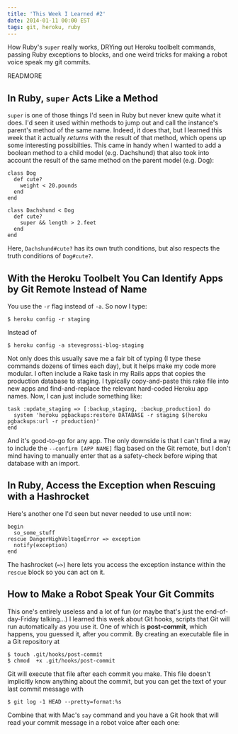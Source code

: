 ```yaml
---
title: 'This Week I Learned #2'
date: 2014-01-11 00:00 EST
tags: git, heroku, ruby
---
```


How Ruby's `super` really works, DRYing out Heroku toolbelt commands, passing Ruby exceptions to blocks, and one weird tricks for making a robot voice speak my git commits.

READMORE

## In Ruby, `super` Acts Like a Method

`super` is one of those things I'd seen in Ruby but never knew quite what it does. I'd seen it used within methods to jump out and call the instance's parent's method of the same name. Indeed, it does that, but I learned this week that it actually *returns* with the result of that method, which opens up some interesting possibilties. This came in handy when I wanted to add a boolean method to a child model (e.g. Dachshund) that also took into account the result of the same method on the parent model (e.g. Dog):

    class Dog
      def cute?
        weight < 20.pounds
      end
    end

    class Dachshund < Dog
      def cute?
        super && length > 2.feet
      end
    end

Here, `Dachshund#cute?` has its own truth conditions, but also respects the truth conditions of `Dog#cute?`.

## With the Heroku Toolbelt You Can Identify Apps by Git Remote Instead of Name

You use the `-r` flag instead of `-a`. So now I type:

    $ heroku config -r staging

Instead of

    $ heroku config -a stevegrossi-blog-staging

Not only does this usually save me a fair bit of typing (I type these commands dozens of times each day), but it helps make my code more modular. I often include a Rake task in my Rails apps that copies the production database to staging. I typically copy-and-paste this rake file into new apps and find-and-replace the relevant hard-coded Heroku app names. Now, I can just include something like:

    task :update_staging => [:backup_staging, :backup_production] do
      system 'heroku pgbackups:restore DATABASE -r staging $(heroku pgbackups:url -r production)'
    end

And it's good-to-go for any app. The only downside is that I can't find a way to include the `--confirm [APP NAME]` flag based on the Git remote, but I don't mind having to manually enter that as a safety-check before wiping that database with an import.

## In Ruby, Access the Exception when Rescuing with a Hashrocket

Here's another one I'd seen but never needed to use until now:

    begin
      so_some_stuff
    rescue DangerHighVoltageError => exception
      notify(exception)
    end

The hashrocket (`=>`) here lets you access the exception instance within the `rescue` block so you can act on it.

## How to Make a Robot Speak Your Git Commits

This one's entirely useless and a lot of fun (or maybe that's just the end-of-day-Friday talking...) I learned this week about Git hooks, scripts that Git will run automatically as you use it. One of which is **post-commit**, which happens, you guessed it, after you commit. By creating an executable file in a Git repository at

    $ touch .git/hooks/post-commit
    $ chmod  +x .git/hooks/post-commit

Git will execute that file after each commit you make. This file doesn't implicitly know anything about the commit, but you can get the text of your last commit message with

    $ git log -1 HEAD --pretty=format:%s

Combine that with Mac's `say` command and you have a Git hook that will read your commit message in a robot voice after each one:

<script src="https://gist.github.com/stevegrossi/8361585.js"></script>
